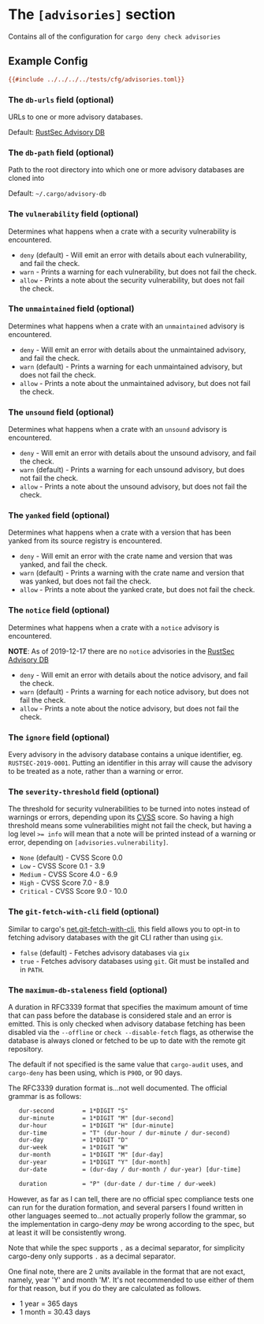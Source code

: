 # The `[advisories]` section

Contains all of the configuration for `cargo deny check advisories`

## Example Config

```ini
{{#include ../../../../tests/cfg/advisories.toml}}
```

### The `db-urls` field (optional)

URLs to one or more advisory databases.

Default: [RustSec Advisory DB](https://github.com/RustSec/advisory-db)

### The `db-path` field (optional)

Path to the root directory into which one or more advisory databases are cloned into

Default: `~/.cargo/advisory-db`

### The `vulnerability` field (optional)

Determines what happens when a crate with a security vulnerability is encountered.

* `deny` (default) - Will emit an error with details about each vulnerability, and fail the check.
* `warn` - Prints a warning for each vulnerability, but does not fail the check.
* `allow` - Prints a note about the security vulnerability, but does not fail the check.

### The `unmaintained` field (optional)

Determines what happens when a crate with an `unmaintained` advisory is encountered.

* `deny` - Will emit an error with details about the unmaintained advisory, and fail the check.
* `warn` (default) - Prints a warning for each unmaintained advisory, but does not fail the check.
* `allow` - Prints a note about the unmaintained advisory, but does not fail the check.

### The `unsound` field (optional)

Determines what happens when a crate with an `unsound` advisory is encountered.

* `deny` - Will emit an error with details about the unsound advisory, and fail the check.
* `warn` (default) - Prints a warning for each unsound advisory, but does not fail the check.
* `allow` - Prints a note about the unsound advisory, but does not fail the check.

### The `yanked` field (optional)

Determines what happens when a crate with a version that has been yanked from its source registry is encountered.

* `deny` - Will emit an error with the crate name and version that was yanked, and fail the check.
* `warn` (default) - Prints a warning with the crate name and version that was yanked, but does not fail the check.
* `allow` - Prints a note about the yanked crate, but does not fail the check.

### The `notice` field (optional)

Determines what happens when a crate with a `notice` advisory is encountered.

**NOTE**: As of 2019-12-17 there are no `notice` advisories in the [RustSec Advisory DB](https://github.com/RustSec/advisory-db)

* `deny` - Will emit an error with details about the notice advisory, and fail the check.
* `warn` (default) - Prints a warning for each notice advisory, but does not fail the check.
* `allow` - Prints a note about the notice advisory, but does not fail the check.

### The `ignore` field (optional)

Every advisory in the advisory database contains a unique identifier, eg. `RUSTSEC-2019-0001`. Putting an identifier in this array will cause the advisory to be treated as a note, rather than a warning or error.

### The `severity-threshold` field (optional)

The threshold for security vulnerabilities to be turned into notes instead of warnings or errors, depending upon its [CVSS](https://en.wikipedia.org/wiki/Common_Vulnerability_Scoring_System) score. So having a high threshold means some vulnerabilities might not fail the check, but having a log level `>= info` will mean that a note will be printed instead of a warning or error, depending on `[advisories.vulnerability]`.

* `None` (default) - CVSS Score 0.0
* `Low` - CVSS Score 0.1 - 3.9
* `Medium` - CVSS Score 4.0 - 6.9
* `High` - CVSS Score 7.0 - 8.9
* `Critical` - CVSS Score 9.0 - 10.0

### The `git-fetch-with-cli` field (optional)

Similar to cargo's [net.git-fetch-with-cli](https://doc.rust-lang.org/cargo/reference/config.html#netgit-fetch-with-cli), this field allows you to opt-in to fetching advisory databases with the git CLI rather than using `gix`.

* `false` (default) - Fetches advisory databases via `gix`
* `true` - Fetches advisory databases using `git`. Git must be installed and in `PATH`.

### The `maximum-db-staleness` field (optional)

A duration in RFC3339 format that specifies the maximum amount of time that can pass before the database is considered stale and an error is emitted. This is only checked when advisory database fetching has been disabled via the `--offline` or `check --disable-fetch` flags, as otherwise the database is always cloned or fetched to be up to date with the remote git repository.

The default if not specified is the same value that `cargo-audit` uses, and `cargo-deny` has been using, which is `P90D`, or 90 days.

The RFC3339 duration format is...not well documented. The official grammar is as follows:

```txt
   dur-second        = 1*DIGIT "S"
   dur-minute        = 1*DIGIT "M" [dur-second]
   dur-hour          = 1*DIGIT "H" [dur-minute]
   dur-time          = "T" (dur-hour / dur-minute / dur-second)
   dur-day           = 1*DIGIT "D"
   dur-week          = 1*DIGIT "W"
   dur-month         = 1*DIGIT "M" [dur-day]
   dur-year          = 1*DIGIT "Y" [dur-month]
   dur-date          = (dur-day / dur-month / dur-year) [dur-time]

   duration          = "P" (dur-date / dur-time / dur-week)
```

However, as far as I can tell, there are no official spec compliance tests one can run for the duration formation, and several parsers I found written in other languages seemed to...not actually properly follow the grammar, so the implementation in cargo-deny _may_ be wrong according to the spec, but at least it will be consistently wrong.

Note that while the spec supports `,` as a decimal separator, for simplicity cargo-deny only supports `.` as a decimal separator.

One final note, there are 2 units available in the format that are not exact, namely, year 'Y' and month 'M'. It's not recommended to use either of them for that reason, but if you do they are calculated as follows.

* 1 year = 365 days
* 1 month = 30.43 days
